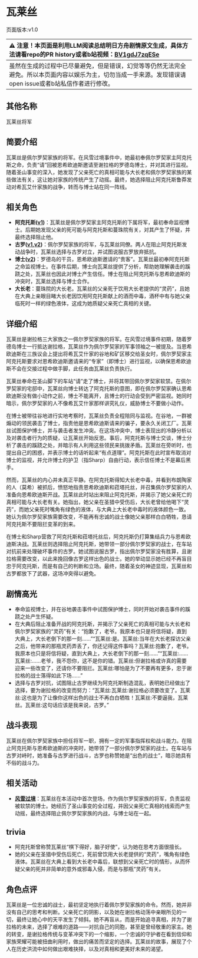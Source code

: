 # 瓦莱丝
页面版本:v1.0
 

| :warning: 注意！本页面是利用LLM阅读总结明日方舟剧情原文生成，具体方法请看repo的PR history或者b站视频：[BV1gdJ7zqESe](https://www.bilibili.com/video/BV1gdJ7zqESe/)         |
|:----------------------------|
| 虽然在生成的过程中已尽量避免，但是错误，幻觉等等仍然无法完全避免。所以本页面内容以娱乐为主，切勿当成一手来源。发现错误请open issue或者b站私信作者进行修改。|



## 其他名称
瓦莱丝将军
## 简要介绍
瓦莱丝是佩尔罗契家族的将军。在风雪过境事件中，她最初奉佩尔罗契家主阿克托斯之命，负责“请”回被恩希欧迪斯邀请至谢拉格的罗德岛博士，并对其进行监视。随着圣山事变的深入，她发现了父亲死亡的真相可能与大长老和佩尔罗契家族的某些做法有关，这让她对家族的传统产生了动摇。最终，她选择阻止阿克托斯鲁莽发动对希瓦艾什家族的战争，转而与博士站在同一阵线。
## 相关角色
-   **阿克托斯([v1](extended_char_a_ke_tuo_si.md))**：瓦莱丝是佩尔罗契家主阿克托斯的下属将军，最初奉命监视博士。后期她发现父亲的死可能与阿克托斯和蔓珠院有关，对其产生了怀疑，并最终选择阻止他。
-   **古罗([v1](extended_char_gu_luo.md),[v2](../char_v3/extended_char_gu_luo.md))**：佩尔罗契家族的将军，与瓦莱丝同僚。两人在阻止阿克托斯发动战争时，瓦莱丝选择与古罗对立，并试图说服古罗放弃抵抗。
-   **博士([v2](../char_v3/extended_char_bo_shi.md))**：罗德岛的干员，恩希欧迪斯邀请的“贵客”。瓦莱丝最初奉阿克托斯之命监视博士。在事件后期，博士向瓦莱丝提供了分析，帮助她理解袭击的蹊跷之处，瓦莱丝也因此对博士产生信任。博士在阻止阿克托斯与恩希欧迪斯的冲突时，瓦莱丝选择与博士合作。
-   **大长老**：蔓珠院的大长老。瓦莱丝的父亲死于饮用大长老提供的“灵药”，且她在大典上亲眼目睹大长老因饮用阿克托斯献上的酒而中毒，酒杯中有与她父亲临死时一样的绿色液体，这成为她质疑父亲死亡真相的关键。
## 详细介绍
瓦莱丝是谢拉格三大家族之一佩尔罗契家族的将军。在风雪过境事件初期，随着罗德岛博士一行抵达谢拉格，瓦莱丝作为佩尔罗契家的军事领袖之一被提及。当恩希欧迪斯在三族议会上提出将希瓦艾什家的谷地和矿区移交给圣女时，佩尔罗契家主阿克托斯要求对恩希欧迪斯邀请来的“专家”（即博士）进行监视，以确保恩希欧迪斯不会在交接过程中做手脚，此任务由瓦莱丝负责执行。

瓦莱丝奉命在圣山脚下的车站“请”走了博士，并将其带回佩尔罗契家软禁。在佩尔罗契家的宅邸中，瓦莱丝向博士转达了阿克托斯的意图，即在佩尔罗契家确认恩希欧迪斯没有做小动作之前，博士不能离开，且博士的行动会受到严密监视。她同时暗示，佩尔罗契家的人不像希瓦艾什家那样讲究礼仪，威胁博士不要做小动作。

在博士被带往谷地进行实地考察时，瓦莱丝负责全程陪同与监视。在谷地，一群被煽动的领民袭击了博士，指责他是恩希欧迪斯请来的骗子，要永久关闭工厂。瓦莱丝试图保护博士，并与袭击者发生冲突。在这场冲突中，博士表现出的冷静分析以及对袭击者行为的质疑，让瓦莱丝开始反思。事后，阿克托斯与博士交谈，博士分析了袭击的蹊跷之处，并暗示有人利用这些领民来挑拨矛盾。瓦莱丝在旁听时，也提出自己的困惑，并表示博士的话听起来“有点道理”。阿克托斯在此时宣布取消对博士的监视，并允许博士的护卫（指Sharp）自由行动，表示信任博士不是幕后黑手。

然而，瓦莱丝的内心并未真正平静。在阿克托斯得知大长老中毒，并看到布朗陶家的人（莫希）被抓后，愤怒地指责恩希欧迪斯和菈塔托丝，并召集佩尔罗契家的人准备向恩希欧迪斯开战。瓦莱丝此时站出来阻止阿克托斯，并揭示了她父亲死亡的真相可能与大长老有关。她指出，她父亲在圣猎中受伤后，大长老曾给他喝下“灵药”，而她父亲死时嘴角有绿色的液体，与大典上大长老中毒时的液体颜色一致。她认为佩尔罗契家族需要改变，不能再有忠诚的战士像她父亲那样白白牺牲，恳请阿克托斯不要阻拦变革的到来。

在博士和Sharp营救了阿克托斯和菈塔托丝后，阿克托斯仍打算集结兵力与恩希欧迪斯决战。瓦莱丝则选择阻止阿克托斯，她带领一部分佩尔罗契家的战士，在车站对抗前来处理破坏事件的古罗。她试图说服古罗，指出佩尔罗契家没有胜算，且谢拉格需要改变，以此来挽回像古罗这样出色的战士。她的举动显示她已经不再盲目忠于阿克托斯，而是有自己的判断和立场。最终，随着圣女的神迹显现，瓦莱丝和古罗都放下了武器，这场冲突得以避免。
## 剧情高光
-   奉命监视博士，并在谷地袭击事件中试图保护博士，同时开始对袭击事件的蹊跷之处产生怀疑。
-   在大典后阻止准备开战的阿克托斯，并揭示了父亲死亡的真相可能与大长老和佩尔罗契家族的“灵药”有关：“抱歉了，老爷。我原本也只是将信将疑，直到大典上，大长老倒下的那一刻......”“瓦莱丝:是。瓦莱丝:当年在大长老探访父亲之后，他带来的那瓶灵药弄丢了，你还记得这件事吗？瓦莱丝:抱歉了，老爷。我原本也只是将信将疑，直到大典上，大长老倒下的那一刻......”“瓦莱丝:......瓦莱丝:......老爷，我不怨你，这不是你的错。瓦莱丝:但谢拉格或许真的需要迎来一些改变了，还请你不要阻拦。瓦莱丝:哪怕是为了不要再有更多，忠于谢拉格的战士落得如此下场......”
-   选择与古罗对抗，试图阻止古罗继续为阿克托斯制造混乱，表明她已经做出了选择，要为谢拉格的改变而努力：“瓦莱丝:瓦莱丝:谢拉格必须要改变了。瓦莱丝:这也是为了让像你这样出色的战士不再白白牺牲！瓦莱丝:不要逼我，瓦莱丝。瓦莱丝:这句话应该是我来说，古罗。”
## 战斗表现
瓦莱丝在佩尔罗契家族中担任将军一职，拥有一定的军事指挥权和战斗能力。在阻止阿克托斯与恩希欧迪斯的冲突时，她带领了一部分佩尔罗契家的战士。在车站与古罗对峙时，她准备与古罗进行战斗，古罗也称赞她是“出色的战士”，暗示她具有不俗的战斗力。
## 相关活动
-   **[风雪过境](../stories/act14side.md)**：瓦莱丝在本活动中首次登场，作为佩尔罗契家族的将军，负责监视被软禁的博士。她经历了圣山事变的全过程，并因父亲死亡真相的线索而产生动摇，最终选择阻止佩尔罗契家族的内战，与博士站在一起。
## trivia
*   阿克托斯曾称赞瓦莱丝“棋下得好，脑子好使”，认为她在思考方面很擅长。
*   她的父亲在圣猎中受伤后死亡，死前曾饮用大长老提供的“灵药”，嘴角有绿色液体。瓦莱丝在大典上看到大长老中毒后，联想到父亲死亡时的情形，从而怀疑父亲的死并非简单的意外或邪毒入侵，而是与那瓶“灵药”有关。
## 角色点评
瓦莱丝是一位忠诚的战士，最初坚定地执行着佩尔罗契家族的命令。然而，她并非没有自己的思考和判断。父亲死亡的阴影，以及她在谢拉格动荡中亲眼所见的一切，最终让她心中的天平发生了倾斜。她不再盲从，而是开始追寻真相，并为了谢拉格的未来，选择了艰难的道路——对抗自己的同胞，甚至是曾经敬重的家主。她的转变，是谢拉格传统与变革冲突下的一个缩影，一个忠诚的守护者在看到信仰和家族荣耀可能被扭曲利用时，做出的痛苦而坚定的选择。瓦莱丝的故事，展现了个人在历史洪流中如何做出艰难抉择，以及对真相和更美好未来的渴望。